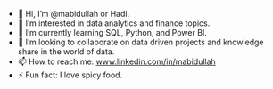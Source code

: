 - 👋 Hi, I’m @mabidullah or Hadi.
- 👀 I’m interested in data analytics and finance topics.
- 🌱 I’m currently learning SQL, Python, and Power BI.
- 💞️ I’m looking to collaborate on data driven projects and knowledge share in the world of data.
- 📫 How to reach me: www.linkedin.com/in/mabidullah
- ⚡ Fun fact: I love spicy food.

<!---
mabidullah/mabidullah is a ✨ special ✨ repository because its `README.md` (this file) appears on your GitHub profile.
You can click the Preview link to take a look at your changes.
--->
